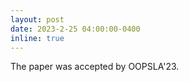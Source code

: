 ```yaml
---
layout: post
date: 2023-2-25 04:00:00-0400
inline: true
---
```


The paper was accepted by OOPSLA'23.
